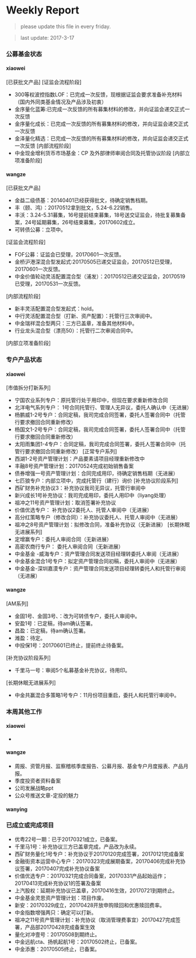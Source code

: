 # Weekly Report

>please update this file in every friday.

>last update: 2017-3-17


### 公募基金状态
#### xiaowei
[已获批文产品]
[证监会流程阶段]
- 300等权波控指数LOF：已完成一次反馈，现根据证监会要求准备补充材料（国内外同类基金情况及产品涉及初衷）
- 金序量化蓝筹:已完成一次反馈的所有募集材料的修改，并向证监会递交正式一次反馈 
- 金序量化成长：已完成一次反馈的所有募集材料的修改，并向证监会递交正式一次反馈
- 金泽量化精选：已完成一次反馈的所有募集材料的修改，并向证监会递交正式一次反馈
[内部流程阶段]
- 中金现金增利货币市场基金：CP 及外部律师审阅合同及托管协议阶段
[内部立项准备阶段]

#### wangze
[已获批文产品]
- 金益二级债基：20140401已经获得批文，待确定销售档期。
- 丰（颐、鸿）：20170512拿到批文，5.24-6.22销售。
- 丰沃：3.24-5.31募集，16号提前结束募集，18号送交证监会，待批复募集备案，24号延期募集，26号结束募集，20170602成立。
- 可转债公募：立项中。

[证监会流程阶段]
- FOF公募：证监会已受理，20170601一次反馈。
- 金桥沪港深混合型发起式:20170505已递交证监会，20170512已受理，20170601一次反馈。
- 中金价值轮动灵活配置混合型（浦发）：20170512已递交证监会，20170519已受理，20170531一次反馈。

[内部流程阶段]
- 新丰灵活配置混合型发起式：hold。
- 中行灵活配置混合型（打新、资产配置）：托管行三次审阅中。
- 中金瑞祥混合型两只：三方已盖章，准备其他材料中。
- 行业龙头混合型（漂亮50）：托管行二次审阅合同中。

[内部立项准备阶段]


### 专户产品状态
#### xiaowei
[市值拆分打新系列]
- 宁国农业系列专户：原托管行处于用印中，但现在要求重新修改合同
- 北洋电气系列专户： 1号合同托管行、管理人无异议，委托人确认中（无进展） 
- 杨鹏威1-2号专户：合同定稿，我司完成合同签署，委托人签署合同中（托管行要求撤回合同重新修改） 
- 杨国文1-2号专户：合同定稿，我司完成合同签署，委托人签署合同中（托管行要求撤回合同重新修改） 
- 太阳雨集团1-4专户：合同定稿，我司完成合同签署，委托人签署合同中（托管行要求撤回合同重新修改）
[正常专户系列]
- 西湖1-2号资产管理计划：产品要素请项目经理重新修改中
- 丰融8号资产管理计划：20170524完成初始销售备案 
- 债券增强一号资产管理计划：合同完成用印，待确定销售档期（无进展）
- 七匹狼专户：内部立项中，完成托管行（建行）询价 
[补充协议阶段系列]
- 西矿财务补充协议3：补充协议我司无异议，托管行审阅中
- 新兴成长1号补充协议：我司完成用印，委托人用印中（liyang处理） 
- 祖冲之11号资产管理计划：取消签署补充协议
- 价值优选专户： 补充协议2委托人、托管人审阅中（无进展）
- 高分红策略专户（修改合同）：补充协议委托人、托管人审阅中（无进展） 
- 祖冲之8号资产管理计划：拟修改合同，准备补充协议（无新进展）
[长期休眠无进展系列]
- 定增赢专户：委托人审阅合同（无新进展）
- 高密农商行专户： 委托人审阅合同（无新进展）
- 中金基金 -威海专户：资产管理合同发送项目经理转委托人审阅（无进展）
- 中金基金混合1号专户：拟定资产管理合同初稿，委托人审阅中（无进展） 
- 中金基金-深圳嘉漠专户：资产管理合同发送项目经理转委托人和托管行审阅（无进展）



#### wangze
[AM系列]
- 金固1号、金固3号、：改为可转债专户，委托人审阅中。
- 安盈1号：已定稿，待am确认签署。
- 昌盈：已定稿，待am确认签署。
- 潍盈：待定。
- 中投保1号：20170601已终止，提前终止待备案。

[补充协议阶段系列]
- 千里马一号：审阅5个私募基金补充协议，待用印。

[长期休眠无进展系列]
- 中金共赢混合多策略1号专户：11月份项目重启，委托人和托管行审阅中。


### 本周其他工作
#### xiaowei
- 
#### wangze
- 周报、资管月报、监察稽核季度报告、公募月报、基金专户月度报表、产品月报。
- 季度投资者资料备案
- 公司发展战略ppt
- 公众号推送文章-定投的魅力
#### wanying

### 已成立或完成项目
- 优粤22号一期：已于20170321成立，已备案。
- 千里马1号：补充协议三方已盖章完成，产品改为永续。 
- 西矿财务量化1号专户：补充协议于20170120完成签署，20170121完成备案
- 金融街资本运营中心专户：20170323完成展期备案，20170406完成补充协议签署，20170407完成补充协议备案
- 价值优选专户：20170321完成合同备案，20170331产品起始运作；20170413完成补充协议1的签署及备案
- 上汽股权：延期补充协议已盖章，20170416生效，20170721到期终止。
- 中金基金灵思资产管理计划：项目作废。
- 新安：20170329成立，20170428开放申购赎回和优惠赎回费率。
- 中金指数增强两只：确定可以打新。
- 祖冲之11号资产管理计划：补充协议（取消管理费事宜）20170427完成签署，产品部20170428完成备案生效 
- 量化对冲壹号：20170508到期终止。
- 中金远航cta、扬帆起航1号：20170502终止，已备案。
- 中金添惠：20170505终止，已备案。

